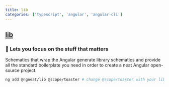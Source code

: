 ```yaml
---
title: lib
categories: ['typescript', 'angular', 'angular-cli']
---
```

## [lib](https://github.com/ngneat/lib)

### 🤖 Lets you focus on the stuff that matters


Schematics that wrap the Angular generate library schematics and provide all the standard boilerplate you need in order to create a neat Angular open-source project.

```bash
ng add @ngneat/lib @scope/toaster # change @scope/toaster with your lib name
```
